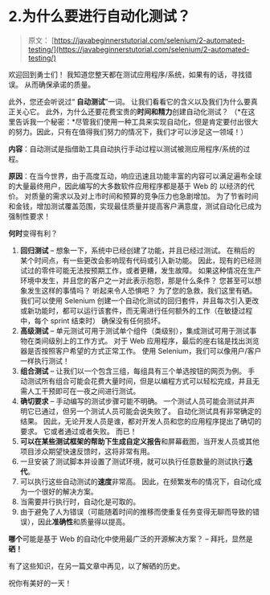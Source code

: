 # 2.为什么要进行自动化测试？

> 原文： [https://javabeginnerstutorial.com/selenium/2-automated-testing/](https://javabeginnerstutorial.com/selenium/2-automated-testing/)

欢迎回到勇士们！ 我知道您整天都在测试应用程序/系统，如果有的话，寻找错误。 从而确保承诺的质量。

此外，您还会听说过“ **自动测试**”一词。 让我们看看它的含义以及我们为什么要真正关心它。 此外，为什么还要花费宝贵的**时间和精力**创建自动化测试？ （*在这里告诉我一个秘密：*尽管我们使用一种工具来实现自动化，但是肯定要付出很大的努力。因此，只有在值得我们努力的情况下，我们才可以涉足这一领域！）

**内容**：自动测试是指借助工具自动执行手动过程以测试被测应用程序/系统的过程。

**原因**：在当今世界，由于高度互动，响应迅速且功能丰富的内容可以满足遍布全球的大量最终用户，因此编写的大多数软件应用程序都是基于 Web 的 以经济的代价。 对质量的需求以及对上市时间和预算的竞争压力也急剧增加。 为了节省时间和金钱，增加测试覆盖范围，实现最佳质量并提高客户满意度，测试自动化已成为强制性要求！

**何时**变得有利？

1.  **回归测试** – 想象一下，系统中已经创建了功能，并且已经过测试。 在稍后的某个时间点，有一些更改会影响现有代码或引入新功能。 因此，现有的已经测试过的零件可能无法按预期工作，或者更糟，发生故障。 如果这种情况在生产环境中发生，并且您的客户之一对此表示抱怨，那是什么条件？ 您甚至可以想象发生这样的事情吗？ 听起来令人恐惧吧？ 为了您的急救，我们这里有硒。 我们可以使用 Selenium 创建一个自动化测试的回归套件，并且每次引入更改或新功能时，都可以运行该套件，而无需进行任何额外的工作（在敏捷过程中，每个 sprint 结束时） 确保没有任何损坏。
2.  **高级测试** – 单元测试可用于测试单个组件（类级别），集成测试可用于测试事物在类间级别上的工作方式。 对于 Web 应用程序，最后的座右铭是找出浏览器是否按照客户希望的方式正常工作。 使用 Selenium，我们可以像用户/客户一样执行测试！
3.  **组合测试** – 让我们以一个包含三组，每组具有三个单选按钮的网页为例。 手动测试所有组合可能会花费大量时间，但是以编程方式可以轻松完成，并且无需人工干预即可在一夜之间进行测试。
4.  **确切要求** – 手动编写的测试步骤可能不明确。 一个测试人员可能会测试并声明它已通过，但另一个测试人员可能会说失败了。 自动化测试具有非常确定的结果。 因此，无论开发人员是谁，都对开发人员和您的应用程序提出了确切的要求。 它或者通过或者失败。 而已！
5.  **可以在某些测试框架的帮助下生成自定义报告**和屏幕截图，当开发人员或其他项目涉众期望快速反馈时，这将非常有用。
6.  一旦安装了测试脚本并设置了测试环境，就可以执行任意数量的测试执行**迭代**。
7.  可以执行这些自动测试的**速度**非常高。 因此，在频繁发布的情况下，自动化成为一个很好的解决方案。
8.  当需要并行执行时，自动化是可取的。
9.  由于避免了人为错误（可能随着时间的推移而使重复任务变得无聊而导致的错误），因此**准确性**和质量得以提高。

**哪个**可能是基于 Web 的自动化中使用最广泛的开源解决方案？ – 拜托，显然是**硒！**

有了这些知识，在另一篇文章中再见，以了解硒的历史。

祝你有美好的一天！

